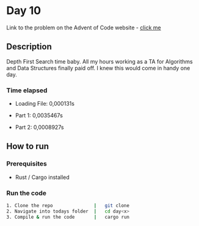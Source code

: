 # Day 10

Link to the problem on the Advent of Code website - [click me](https://adventofcode.com/2024/day/10)

## Description

Depth First Search time baby. All my hours working as a TA for Algorithms and Data Structures finally paid off. I knew this would come in handy one day.

### Time elapsed

- Loading File: 0,000131s

- Part 1:       0,0035467s

- Part 2:       0,0008927s

## How to run

### Prerequisites

- Rust / Cargo installed

### Run the code

```bash
1. Clone the repo               |   git clone
2. Navigate into todays folder  |   cd day<x>
3. Compile & run the code       |   cargo run
```

